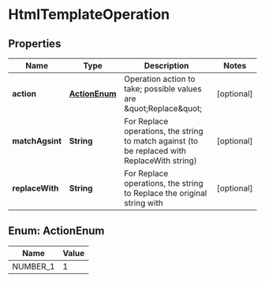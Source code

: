 

# HtmlTemplateOperation

## Properties

Name | Type | Description | Notes
------------ | ------------- | ------------- | -------------
**action** | [**ActionEnum**](#ActionEnum) | Operation action to take; possible values are \&quot;Replace\&quot; |  [optional]
**matchAgsint** | **String** | For Replace operations, the string to match against (to be replaced with ReplaceWith string) |  [optional]
**replaceWith** | **String** | For Replace operations, the string to Replace the original string with |  [optional]



## Enum: ActionEnum

Name | Value
---- | -----
NUMBER_1 | 1



